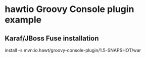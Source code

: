 # hawtio Groovy Console plugin example

## Karaf/JBoss Fuse installation

install -s mvn:io.hawt/groovy-console-plugin/1.5-SNAPSHOT/war


